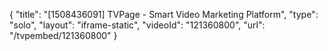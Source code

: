 {
    "title": "[1508436091] TVPage - Smart Video Marketing Platform",
    "type": "solo",
    "layout": "iframe-static",
    "videoId": "121360800",
    "url": "\/tvpembed\/121360800"
}